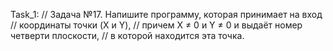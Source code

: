 Task_1:
// Задача №17. Напишите программу, которая принимает на вход
// координаты точки (X и Y), 
// причем X ≠ 0 и Y ≠ 0 и выдаёт номер четверти плоскости, 
// в которой находится эта точка.